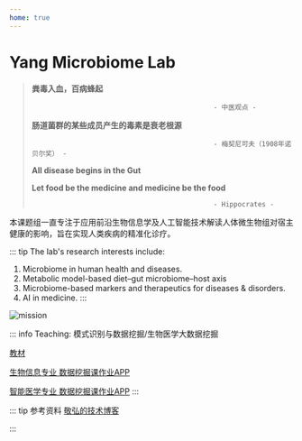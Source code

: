 ```yaml
---
home: true
---
```



# Yang Microbiome Lab

> **粪毒入血，百病蜂起**
>
>                                                  - 中医观点 -
>
> **肠道菌群的某些成员产生的毒素是衰老根源**
>
>                                                  - 梅契尼可夫（1908年诺贝尔奖） -
>
>  **All disease begins in the Gut**
> 
> **Let food be the medicine and medicine be the food**
> 
>                                                  - Hippocrates -

本课题组一直专注于应用前沿生物信息学及人工智能技术解读人体微生物组对宿主健康的影响，旨在实现人类疾病的精准化诊疗。

::: tip The lab's research interests include: 
1. Microbiome in human health and diseases.
2. Metabolic model-based diet–gut microbiome–host axis
3. Microbiome-based markers and therapeutics for diseases & disorders.
4. AI in medicine.
:::

![mission](/mission.png)


::: info Teaching: 模式识别与数据挖掘/生物医学大数据挖掘

[教材](https://item.jd.com/54599677086.html)

[生物信息专业 数据挖掘课作业APP](http://yangbiolab.cn:8052/)

[智能医学专业 数据挖掘课作业APP](http://yangbiolab.cn:8055/)
:::

::: tip 参考资料 
[敬弘的技术博客](https://candy13573.github.io/)

:::
